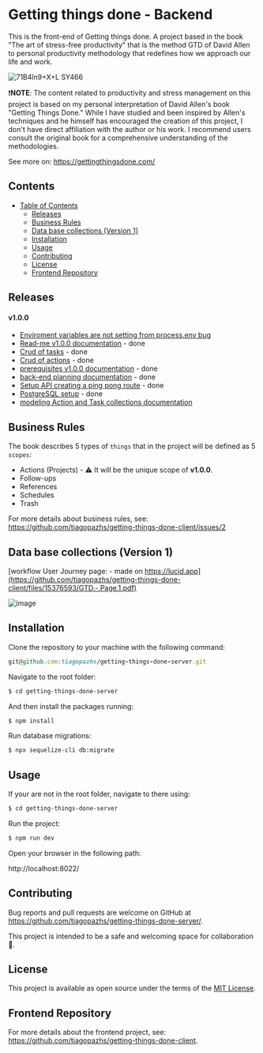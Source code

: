 # Getting things done - Backend

This is the front-end of Getting things done.
A project based in the book "The art of stress-free productivity" that is the method GTD of David Allen to personal productivity methodology that redefines how we approach our life and work.

![71B4ln9+X+L _SY466_](https://github.com/tiagopazhs/getting-things-done-client/assets/81580990/20eb368c-dfc4-4163-8440-5a898d8869bc)


❗**NOTE**: The content related to productivity and stress management on this project is based on my personal interpretation of David Allen's book "Getting Things Done." While I have studied and been inspired by Allen's techniques and he himself has encouraged the creation of this project, I don't have direct affiliation with the author or his work. I recommend users consult the original book for a comprehensive understanding of the methodologies.

See more on: https://gettingthingsdone.com/


## Contents

- [Table of Contents](#table-of-contents)
  - [Releases](#releases)
  - [Business Rules](#business-rules)
  - [Data base collections (Version 1)](#data-base-collections-version-1)
  - [Installation](#installation)
  - [Usage](#usage)
  - [Contributing](#contributing)
  - [License](#license)
  - [Frontend Repository](#frontend-repository)
 
## Releases

#### v1.0.0

- [Enviroment variables are not setting from process.env bug](https://github.com/tiagopazhs/getting-things-done-server/issues/11)
- [Read-me v1.0.0 documentation](https://github.com/tiagopazhs/getting-things-done-server/issues/8) - done
- [Crud of tasks](https://github.com/tiagopazhs/getting-things-done-server/issues/5) - done
- [Crud of actions](https://github.com/tiagopazhs/getting-things-done-server/issues/4) - done
- [prerequisites v1.0.0 documentation](https://github.com/tiagopazhs/getting-things-done-server/issues/3) - done
- [back-end planning documentation](https://github.com/tiagopazhs/getting-things-done-server/issues/1) - done
- [Setup API creating a ping pong route](https://github.com/tiagopazhs/getting-things-done-server/issues/7) - done
- [PostgreSQL setup](https://github.com/tiagopazhs/getting-things-done-server/issues/6) - done
- [modeling Action and Task collections documentation](https://github.com/tiagopazhs/getting-things-done-server/issues/2)


## Business Rules

The book describes 5 types of `things` that in the project will be defined as 5 `scopes`:
- Actions (Projects) - ⚠️ It will be the unique scope of **v1.0.0**.
- Follow-ups
- References
- Schedules
- Trash

For more details about business rules, see: https://github.com/tiagopazhs/getting-things-done-client/issues/2


## Data base collections (Version 1)

[workflow User Journey page: - made on https://lucid.app](https://github.com/tiagopazhs/getting-things-done-client/files/15376593/GTD.-.Page.1.pdf)

![image](https://github.com/tiagopazhs/getting-things-done-server/assets/81580990/87a9bc9d-fd77-4a93-a1e1-1291b2eba38f)

## Installation

Clone the repository to your machine with the following command:

```ruby
git@github.com:tiagopazhs/getting-things-done-server.git
```

Navigate to the root folder:

```bash
$ cd getting-things-done-server
```

And then install the packages running:

```bash
$ npm install
```

Run database migrations:

```bash
$ npx sequelize-cli db:migrate
```

## Usage

If your are not in the root folder, navigate to there using:

```bash
$ cd getting-things-done-server
```

Run the project:

```bash
$ npm run dev
```

Open your browser in the following path:

http://localhost:8022/


## Contributing
Bug reports and pull requests are welcome on GitHub at https://github.com/tiagopazhs/getting-things-done-server/.

This project is intended to be a safe and welcoming space for collaboration 💪.

## License
This project is available as open source under the terms of the [MIT License](https://opensource.org/license/MIT).

## Frontend Repository
For more details about the frontend project, see: https://github.com/tiagopazhs/getting-things-done-client.
